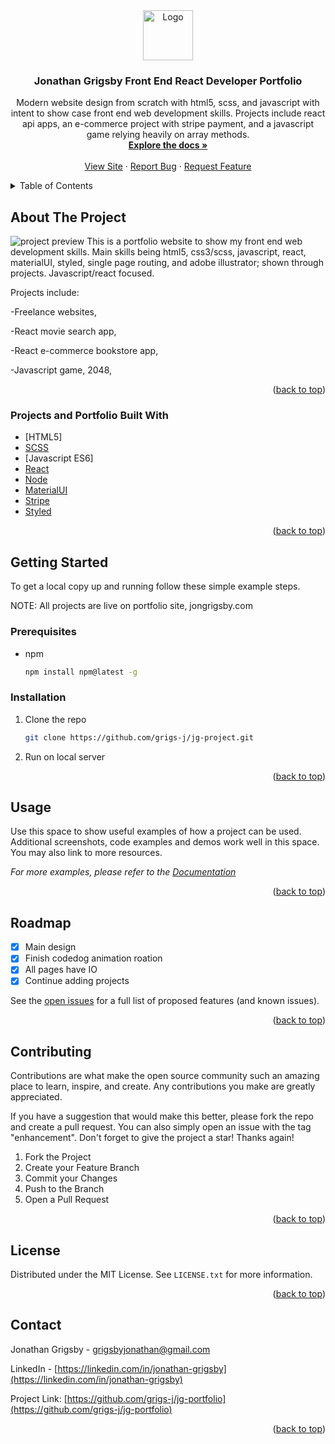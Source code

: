 <div id="top"></div>

<!-- PROJECT LOGO -->
<div align="center">
  <a href="https://github.com/grigs-j/jg-portfolio">
    <img src="https://i.postimg.cc/KY2gJpg8/codedog-full.png" alt="Logo" width="80" height="80">
  </a>

  <h3 align="center">Jonathan Grigsby Front End React Developer Portfolio</h3>

  <p align="center">
    Modern website design from scratch with html5, scss, and javascript with intent to show case front end web development skills. 
    Projects include react api apps, an e-commerce project with stripe payment, and a javascript game relying heavily on array methods.
    <br />
    <a href="https://github.com/grigs-j/jg-portfolio"><strong>Explore the docs »</strong></a>
    <br />
    <br />
    <a href="https://jongrigsby.com">View Site</a>
    ·
    <a href="https://github.com/grigs-j/jg-portfolio/issues">Report Bug</a>
    ·
    <a href="https://github.com/grigs-j/jg-portfolio/issues">Request Feature</a>
  </p>
</div>

<!-- TABLE OF CONTENTS -->
<details>
  <summary>Table of Contents</summary>
  <ol>
    <li>
      <a href="#about-the-project">About The Project</a>
      <ul>
        <li><a href="#built-with">Built With</a></li>
      </ul>
    </li>
    <li>
      <a href="#getting-started">Getting Started</a>
      <ul>
        <li><a href="#usage">Usage</a></li>
        <li><a href="#roadmap">Roadmap</a></li>
        <li><a href="#prerequisites">Prerequisites</a></li>
        <li><a href="#installation">Installation</a></li>
      </ul>
    </li>
    <li><a href="#license">License</a></li>
    <li><a href="#contact">Contact</a></li>
  </ol>
</details>

<!-- ABOUT THE PROJECT -->

## About The Project

![project preview](https://i.postimg.cc/g2TG0xGF/jg-portfolio-preview.png)
This is a portfolio website to show my front end web development skills. Main skills being html5, css3/scss, javascript, react, materialUI, styled, single page routing, and adobe illustrator; shown through projects. Javascript/react focused.

Projects include:

-Freelance websites,

-React movie search app,

-React e-commerce bookstore app,

-Javascript game, 2048,

<p align="right">(<a href="#top">back to top</a>)</p>

### Projects and Portfolio Built With

-   [HTML5]
-   [SCSS](https://sass-lang.com/)
-   [Javascript ES6]
-   [React](https://reactjs.org/)
-   [Node](https://nodejs.org/)
-   [MaterialUI](https://mui.com/)
-   [Stripe](https://stripe.com/)
-   [Styled](https://https://styled-components.com/.com/)

<p align="right">(<a href="#top">back to top</a>)</p>

<!-- GETTING STARTED -->

## Getting Started

To get a local copy up and running follow these simple example steps.

NOTE: All projects are live on portfolio site, jongrigsby.com

### Prerequisites

-   npm
    ```sh
    npm install npm@latest -g
    ```

### Installation

1. Clone the repo
    ```sh
    git clone https://github.com/grigs-j/jg-project.git
    ```
2. Run on local server

<p align="right">(<a href="#top">back to top</a>)</p>

<!-- USAGE EXAMPLES -->

## Usage

Use this space to show useful examples of how a project can be used. Additional screenshots, code examples and demos work well in this space. You may also link to more resources.

_For more examples, please refer to the [Documentation](https://example.com)_

<p align="right">(<a href="#top">back to top</a>)</p>

<!-- ROADMAP -->

## Roadmap

-   [x] Main design
-   [x] Finish codedog animation roation
-   [x] All pages have IO
-   [x] Continue adding projects

See the [open issues](https://github.com/grigs-j/jg-portfolio/issues) for a full list of proposed features (and known issues).

<p align="right">(<a href="#top">back to top</a>)</p>

<!-- CONTRIBUTING -->

## Contributing

Contributions are what make the open source community such an amazing place to learn, inspire, and create. Any contributions you make are greatly appreciated.

If you have a suggestion that would make this better, please fork the repo and create a pull request. You can also simply open an issue with the tag "enhancement".
Don't forget to give the project a star! Thanks again!

1. Fork the Project
2. Create your Feature Branch
3. Commit your Changes
4. Push to the Branch
5. Open a Pull Request

<p align="right">(<a href="#top">back to top</a>)</p>

<!-- LICENSE -->

## License

Distributed under the MIT License. See `LICENSE.txt` for more information.

<p align="right">(<a href="#top">back to top</a>)</p>

<!-- CONTACT -->

## Contact

Jonathan Grigsby - grigsbyjonathan@gmail.com

LinkedIn - [https://linkedin.com/in/jonathan-grigsby](https://linkedin.com/in/jonathan-grigsby)

Project Link: [https://github.com/grigs-j/jg-portfolio](https://github.com/grigs-j/jg-portfolio)

<p align="right">(<a href="#top">back to top</a>)</p>
